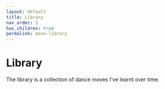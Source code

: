```yaml
---
layout: default
title: Library
nav_order: 2
has_children: true
permalink: move-library
---
```


# Library

The library is a collection of dance moves I've learnt over time.
